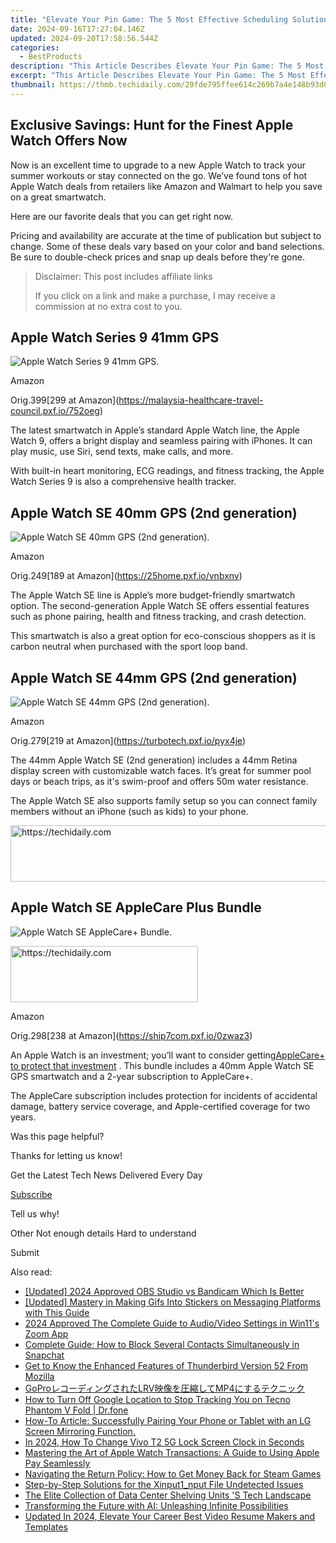 ```yaml
---
title: "Elevate Your Pin Game: The 5 Most Effective Scheduling Solutions for Pinterest Marketers"
date: 2024-09-16T17:27:04.146Z
updated: 2024-09-20T17:58:56.544Z
categories:
  - BestProducts
description: "This Article Describes Elevate Your Pin Game: The 5 Most Effective Scheduling Solutions for Pinterest Marketers"
excerpt: "This Article Describes Elevate Your Pin Game: The 5 Most Effective Scheduling Solutions for Pinterest Marketers"
thumbnail: https://thmb.techidaily.com/29fde795ffee614c269b7a4e148b93d0201f16c6e463e2b9427b9aa8d21b5faf.jpg
---
```


## Exclusive Savings: Hunt for the Finest Apple Watch Offers Now

Now is an excellent time to upgrade to a new Apple Watch to track your summer workouts or stay connected on the go. We’ve found tons of hot Apple Watch deals from retailers like Amazon and Walmart to help you save on a great smartwatch.

 Here are our favorite deals that you can get right now.

 Pricing and availability are accurate at the time of publication but subject to change. Some of these deals vary based on your color and band selections. Be sure to double-check prices and snap up deals before they're gone.

>  Disclaimer: This post includes affiliate links
>
>  If you click on a link and make a purchase, I may receive a commission at no extra cost to you.
>

## Apple Watch Series 9 41mm GPS

![Apple Watch Series 9 41mm GPS.](https://www.lifewire.com/thmb/149rk6141Fwxu2K0zPzUW75uhiA=/1500x0/filters:no_upscale():max_bytes(150000):strip_icc():format(webp)/AppleWatch941mm_Amazon-c9119924b74441d799d461cb47110b97.jpg)

Amazon

 Orig.$399 [$299 at Amazon](https://malaysia-healthcare-travel-council.pxf.io/752oeg)

 The latest smartwatch in Apple’s standard Apple Watch line, the Apple Watch 9, offers a bright display and seamless pairing with iPhones. It can play music, use Siri, send texts, make calls, and more.

 With built-in heart monitoring, ECG readings, and fitness tracking, the Apple Watch Series 9 is also a comprehensive health tracker.

## Apple Watch SE 40mm GPS (2nd generation)

![Apple Watch SE 40mm GPS (2nd generation).](https://www.lifewire.com/thmb/YV3VdwrrZdcbEAiavg3f5u6XiZA=/1500x0/filters:no_upscale():max_bytes(150000):strip_icc():format(webp)/AppleWatchSE2ndgen_Amazon-fac13209ca0a408e8973c1d8a39eab7c.jpg)

Amazon

 Orig.$249 [$189 at Amazon](https://25home.pxf.io/vnbxnv)

 The Apple Watch SE line is Apple’s more budget-friendly smartwatch option. The second-generation Apple Watch SE offers essential features such as phone pairing, health and fitness tracking, and crash detection.

 This smartwatch is also a great option for eco-conscious shoppers as it is carbon neutral when purchased with the sport loop band.

## Apple Watch SE 44mm GPS (2nd generation)

![Apple Watch SE 44mm GPS (2nd generation).](https://www.lifewire.com/thmb/XqWcB_pYot6NqQT9bQzA3Wqz21I=/1500x0/filters:no_upscale():max_bytes(150000):strip_icc():format(webp)/AppleWatchSE44mm_Amazon-84b04c826608441da84bcda052f69ce4.jpg)

Amazon

 Orig.$279 [$219 at Amazon](https://turbotech.pxf.io/pyx4je)

 The 44mm Apple Watch SE (2nd generation) includes a 44mm Retina display screen with customizable watch faces. It’s great for summer pool days or beach trips, as it's swim-proof and offers 50m water resistance.

 The Apple Watch SE also supports family setup so you can connect family members without an iPhone (such as kids) to your phone.

<!-- affiliate ads begin -->
<a href="https://appsumo.8odi.net/c/5597632/2151894/7443" target="_top" id="2151894">
  <img src="//a.impactradius-go.com/display-ad/7443-2151894" border="0" alt="https://techidaily.com" width="728" height="90"/>
</a>
<img height="0" width="0" src="https://appsumo.8odi.net/i/5597632/2151894/7443" style="position:absolute;visibility:hidden;" border="0" />
<!-- affiliate ads end -->

## Apple Watch SE AppleCare Plus Bundle

![Apple Watch SE AppleCare+ Bundle.](https://www.lifewire.com/thmb/V_CKAJPODsRC69WDaFGFHd4gofc=/1500x0/filters:no_upscale():max_bytes(150000):strip_icc():format(webp)/AppleCareAppleWatchbundle_Amazon-36e322dc08a24ae7b5e618b6e7d07f78.jpg)

<!-- affiliate ads begin -->
<a href="https://aligracehair.sjv.io/c/5597632/2080312/19272" target="_top" id="2080312">
  <img src="//a.impactradius-go.com/display-ad/19272-2080312" border="0" alt="https://techidaily.com" width="300" height="90"/>
</a>
<img height="0" width="0" src="https://aligracehair.sjv.io/i/5597632/2080312/19272" style="position:absolute;visibility:hidden;" border="0" />
<!-- affiliate ads end -->

Amazon

 Orig.$298 [$238 at Amazon](https://ship7com.pxf.io/0zwaz3)

 An Apple Watch is an investment; you’ll want to consider getting[AppleCare+ to protect that investment](https://www.lifewire.com/is-applecare-plus-worth-it-8426183) . This bundle includes a 40mm Apple Watch SE GPS smartwatch and a 2-year subscription to AppleCare+.

 The AppleCare subscription includes protection for incidents of accidental damage, battery service coverage, and Apple-certified coverage for two years.

Was this page helpful?

Thanks for letting us know!

 Get the Latest Tech News Delivered Every Day

[Subscribe](https://www.lifewire.com/#)

Tell us why!

 Other  Not enough details  Hard to understand

 Submit

<ins class="adsbygoogle"
     style="display:block"
     data-ad-format="autorelaxed"
     data-ad-client="ca-pub-7571918770474297"
     data-ad-slot="1223367746"></ins>

<ins class="adsbygoogle"
     style="display:block"
     data-ad-client="ca-pub-7571918770474297"
     data-ad-slot="8358498916"
     data-ad-format="auto"
     data-full-width-responsive="true"></ins>

<span class="atpl-alsoreadstyle">Also read:</span>
<div><ul>
<li><a href="https://video-capture.techidaily.com/updated-2024-approved-obs-studio-vs-bandicam-which-is-better/"><u>[Updated] 2024 Approved OBS Studio vs Bandicam Which Is Better</u></a></li>
<li><a href="https://article-knowledge.techidaily.com/updated-mastery-in-making-gifs-into-stickers-on-messaging-platforms-with-this-guide/"><u>[Updated] Mastery in Making Gifs Into Stickers on Messaging Platforms with This Guide</u></a></li>
<li><a href="https://vp-tips.techidaily.com/2024-approved-the-complete-guide-to-audiovideo-settings-in-win11s-zoom-app/"><u>2024 Approved The Complete Guide to Audio/Video Settings in Win11's Zoom App</u></a></li>
<li><a href="https://techno-recovery.techidaily.com/complete-guide-how-to-block-several-contacts-simultaneously-in-snapchat/"><u>Complete Guide: How to Block Several Contacts Simultaneously in Snapchat</u></a></li>
<li><a href="https://techno-recovery.techidaily.com/get-to-know-the-enhanced-features-of-thunderbird-version-52-from-mozilla/"><u>Get to Know the Enhanced Features of Thunderbird Version 52 From Mozilla</u></a></li>
<li><a href="https://win-howtos.techidaily.com/goprolrvmp4/"><u>GoProレコーディングされたLRV映像を圧縮してMP4にするテクニック</u></a></li>
<li><a href="https://android-location-track.techidaily.com/how-to-turn-off-google-location-to-stop-tracking-you-on-tecno-phantom-v-fold-drfone-by-drfone-virtual-android/"><u>How to Turn Off Google Location to Stop Tracking You on Tecno Phantom V Fold | Dr.fone</u></a></li>
<li><a href="https://techno-recovery.techidaily.com/1722877385900-how-to-article-successfully-pairing-your-phone-or-tablet-with-an-lg-screen-mirroring-function/"><u>How-To Article: Successfully Pairing Your Phone or Tablet with an LG Screen Mirroring Function.</u></a></li>
<li><a href="https://android-unlock.techidaily.com/in-2024-how-to-change-vivo-t2-5g-lock-screen-clock-in-seconds-by-drfone-android/"><u>In 2024, How To Change Vivo T2 5G Lock Screen Clock in Seconds</u></a></li>
<li><a href="https://techno-recovery.techidaily.com/mastering-the-art-of-apple-watch-transactions-a-guide-to-using-apple-pay-seamlessly/"><u>Mastering the Art of Apple Watch Transactions: A Guide to Using Apple Pay Seamlessly</u></a></li>
<li><a href="https://technical-tips.techidaily.com/navigating-the-return-policy-how-to-get-money-back-for-steam-games/"><u>Navigating the Return Policy: How to Get Money Back for Steam Games</u></a></li>
<li><a href="https://techno-recovery.techidaily.com/step-by-step-solutions-for-the-xinput1nput-file-undetected-issues/"><u>Step-by-Step Solutions for the Xinput1_nput File Undetected Issues</u></a></li>
<li><a href="https://buynow-tips.techidaily.com/the-elite-collection-of-data-center-shelving-units-s-tech-landscape/"><u>The Elite Collection of Data Center Shelving Units 'S Tech Landscape</u></a></li>
<li><a href="https://techno-recovery.techidaily.com/transforming-the-future-with-ai-unleashing-infinite-possibilities/"><u>Transforming the Future with AI: Unleashing Infinite Possibilities</u></a></li>
<li><a href="https://ai-video-apps.techidaily.com/updated-in-2024-elevate-your-career-best-video-resume-makers-and-templates/"><u>Updated In 2024, Elevate Your Career Best Video Resume Makers and Templates</u></a></li>
</ul></div>

